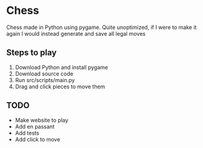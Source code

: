# Chess
Chess made in Python using pygame.
Quite unoptimized, if I were to make it again I would instead generate and save all legal moves

## Steps to play
1. Download Python and install pygame
2. Download source code
3. Run src/scripts/main.py
4. Drag and click pieces to move them

## TODO
- Make website to play
- Add en passant
- Add tests
- Add click to move
